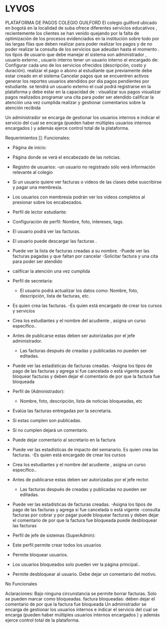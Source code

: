 # LYVOS
PLATAFORMA DE PAGOS COLEGIO GUILFORD  El colegio guilford ubicado en bogotá en la localidad de suba ofrece diferentes servicios educativos , recientemente los clientes se han venido quejando por la falta de optimización de los procesos evidenciados en la institución sobre todo por las largas filas que deben realizar para poder realizar los pagos y de no poder realizar la consulta de los servicios que adeudan hasta el momento .  los tipos de usuario que debe manejar el sistema son administrador , usuario externo , usuario interno  tener un usuario interno el encargado de: Configurar cada uno de los servicios ofrecidos (descripción, costo y duración). realizar el pago o abono al estudiante que previamente debe estar creado en el sistema  Cancelar pagos que se encuentren activos generar los reportes  usuarios atendidos por dia pagos pendientes por estudiante.
se tendrá un usuario externo el cual podrá registrarse en la plataforma y debe estar en la capacidad de :
visualizar sus pagos 
visualizar pagos realizados 
programar una cita para poder ser atendido
calificar la atención una vez cumplida
realizar y gestionar comentarios sobre la atención recibida

Un administrador se encarga de gestionar los usuarios internos e indicar el servicio del cual se encarga (pueden haber múltiples usuarios internos encargados ) y además ejerce control total de la plataforma.


Requerimientos []:
Funcionales:

- Página de inicio:
- Página donde se verá el encabezado de las noticias.

- Registro de usuarios:
    -un usuario no registrado sólo verá información relevante al colegio
- Si un usuario quiere ver facturas o videos de las clases debe suscribirse y pagar una membresía.
- Los usuarios con membresía podrán ver los videos completos al presionar sobre los encabezados.

- Perfil de lector estudiante:
- Configuración de perfil: Nombre, foto, intereses, tags.
- El usuario podrá ver  las facturas.
- El usuario puede descargar las facturas .
- Puede ver la lista de facturas creadas a su nombre.
-Puede ver las facturas pagadas y que faltan por cancelar
-Solicitar factura y una cita para poder ser atendido
- calificar la atención una vez cumplida

- Perfil de secretaria:
    - El usuario podrá actualizar los datos como:
      Nombre, foto, descripción, lista de facturas, etc.
- Es quien crea las facturas.
-Es quien está encargado de crear los cursos  y servicios
- Crea los estudiantes y el nombre del acudiente , asigna un curso específico..
- Antes de publicarse estas deben ser autorizadas por el jefe administrador.
    - Las facturas después de creadas y publicadas no pueden ser editadas.
- Puede ver las estadísticas de facturas creadas.
-Asigna los tipos de pago de las facturas y agrega si fue cancelada o está vigente
puede bloquear facturas y deben dejar el comentario de por que la factura fue bloqueada

- Perfil de (Administrador): 
    - Nombre, foto, descripción, lista de noticias bloqueadas, etc
- Evalúa las facturas entregadas por la secretaria.
- Si estas cumplen son publicadas.
- Sí no cumplen dejará un comentario.
- Puede dejar comentario al secretario en la factura

- Puede ver las estadísticas de impacto del semanario.
 Es quien crea las facturas.
-Es quien está encargado de crear los cursos 
- Crea los estudiantes y el nombre del acudiente , asigna un curso específico..
- Antes de publicarse estas deben ser autorizadas por el jefe rector.
    - Las facturas después de creadas y publicadas no pueden ser editadas.
- Puede ver las estadísticas de facturas creadas.
-Asigna los tipos de pago de las facturas y agrega si fue cancelada o está vigente
-consulta facturas por cobrar y por pagar
puede bloquear facturas y deben dejar el comentario de por que la factura fue bloqueada
puede desbloquear las facturas 

- Perfil de jefe de sistemas (SuperAdmin):
- Este perfil permite crear todos los usuarios
- Permite bloquear usuarios.
- Los usuarios bloqueados solo pueden ver la página principal.. 
- Permite desbloquear al usuario. Debe dejar un comentario del motivo.

No Funcionales

Aclaraciones:
Bajo ninguna circunstancia se permite borrar facturas. Solo se pueden marcar como bloqueadas.
factura bloqueadas:
deben dejar el comentario de por que la factura fue bloqueada
Un administrador se encarga de gestionar los usuarios internos e indicar el servicio del cual se encarga (pueden haber múltiples usuarios internos encargados ) y además ejerce control total de la plataforma.
